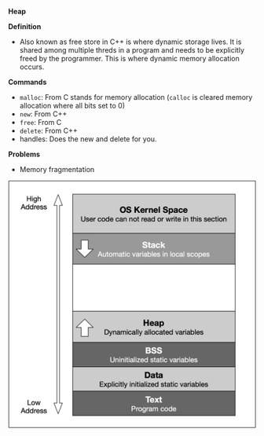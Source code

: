 **Heap**

**Definition**
* Also known as free store in C++ is where dynamic storage lives. It is shared among multiple threds in a program and needs to be explicitly freed by the programmer. This is where dynamic memory allocation occurs.

**Commands**
* `malloc`: From C stands for memory allocation (`calloc` is cleared memory allocation where all bits set to 0)
* `new`: From C++
* `free`: From C
* `delete`: From C++
* handles: Does the new and delete for you.

**Problems**
* Memory fragmentation

![image info](./../../../../images/memory.png)
